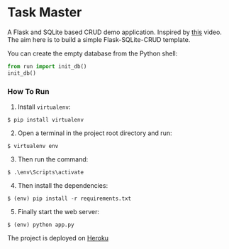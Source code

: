 # Task Master
A Flask and SQLite based CRUD demo application. Inspired by [this](https://www.youtube.com/watch?v=Z1RJmh_OqeA) video.
The aim here is to build a simple Flask-SQLite-CRUD template.

You can create the empty database from the Python shell:
```python
from run import init_db()
init_db()
```

### How To Run
1. Install `virtualenv`:
```
$ pip install virtualenv
```

2. Open a terminal in the project root directory and run:
```
$ virtualenv env
```

3. Then run the command:
```
$ .\env\Scripts\activate
```

4. Then install the dependencies:
```
$ (env) pip install -r requirements.txt
```

5. Finally start the web server:
```
$ (env) python app.py
```

The project is deployed on [Heroku](https://task-master-ruszkipista.herokuapp.com/)